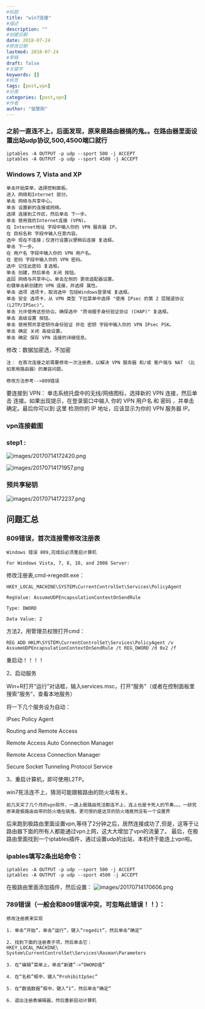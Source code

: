 ```yaml
---
#标题
title: "win7连接"
#描述
description: ""
#创建日期
date: 2018-07-24
#修改日期
lastmod: 2018-07-24
#草稿
draft: false
#关键字
keywords: []
#标签
tags: [post,vpn]
#分类
categories: [post,vpn]
#作者
author: "邹慧刚"
---
```

### 之前一直连不上，后面发现，原来是路由器搞的鬼。。在路由器里面设置出站udp协议,500,4500端口就行

	iptables -A OUTPUT -p udp --sport 500 -j ACCEPT
	iptables -A OUTPUT -p udp --sport 4500 -j ACCEPT

### Windows 7, Vista and XP

    单击开始菜单，选择控制面板。
    进入 网络和Internet 部分。
    单击 网络与共享中心。
    单击 设置新的连接或网络。
    选择 连接到工作区，然后单击 下一步。
    单击 使用我的Internet连接 (VPN)。
    在 Internet地址 字段中输入你的 VPN 服务器 IP。
    在 目标名称 字段中输入任意内容。
    选中 现在不连接；仅进行设置以便稍后连接 复选框。
    单击 下一步。
    在 用户名 字段中输入你的 VPN 用户名。
    在 密码 字段中输入你的 VPN 密码。
    选中 记住此密码 复选框。
    单击 创建，然后单击 关闭 按钮。
    返回 网络与共享中心。单击左侧的 更改适配器设置。
    右键单击新创建的 VPN 连接，并选择 属性。
    单击 选项 选项卡，取消选中 包括Windows登录域 复选框。
    单击 安全 选项卡，从 VPN 类型 下拉菜单中选择 "使用 IPsec 的第 2 层隧道协议 (L2TP/IPSec)"。
    单击 允许使用这些协议。确保选中 "质询握手身份验证协议 (CHAP)" 复选框。
    单击 高级设置 按钮。
    单击 使用预共享密钥作身份验证 并在 密钥 字段中输入你的 VPN IPsec PSK。
    单击 确定 关闭 高级设置。
    单击 确定 保存 VPN 连接的详细信息。


修改：数据加密选，不加密

	注： 在首次连接之前需要修改一次注册表，以解决 VPN 服务器 和/或 客户端与 NAT （比如家用路由器）的兼容问题。

	修改方法参考-->809错误


要连接到 VPN： 单击系统托盘中的无线/网络图标，选择新的 VPN 连接，然后单击 连接。如果出现提示，在登录窗口中输入 你的 VPN 用户名 和 密码 ，并单击 确定。最后你可以到 这里 检测你的 IP 地址，应该显示为你的 VPN 服务器 IP。


### vpn连接截图

### step1 :

![images/20170714172420.png](images/20170714172420.png)

![images/20170714171957.png](images/20170714171957.png)

### 预共享秘钥

![images/20170714172237.png](images/20170714172237.png)


## 问题汇总

### 809错误，首次连接需修改注册表

	Windows 错误 809,完成后必须重启计算机

	For Windows Vista, 7, 8, 10, and 2008 Server:

修改注册表,cmd->regedit.exe：

	HKEY_LOCAL_MACHINE\SYSTEM\CurrentControlSet\Services\PolicyAgent 
	
	RegValue: AssumeUDPEncapsulationContextOnSendRule
	
	Type: DWORD
	
	Data Value: 2


方法2，用管理员权限打开cmd：

	REG ADD HKLM\SYSTEM\CurrentControlSet\Services\PolicyAgent /v AssumeUDPEncapsulationContextOnSendRule /t REG_DWORD /d 0x2 /f

重启动！！！！



2、启动服务

Win+R打开“运行”对话框，输入services.msc，打开“服务"（或者在控制面板里搜索“服务”，查看本地服务）


将一下几个服务设为自动：

IPsec Policy Agent

Routing and Remote Access

Remote Access Auto Connection Manager

Remote Access Connection Manager

Secure Socket Tunneling Protocol Service


3、重启计算机，即可使用L2TP。

	






win7死活连不上，猜测可能跟极路由的防火墙有关。

	前几天买了几个月的vpn软件，一遇上极路由死活都连不上，连上也是卡死人的节奏。。。一研究原来是极路由自带的防火墙在搞鬼，更可恨的是这货的防火墙竟然没有一个设置界

后来跑到极路由里面设置vpn,等待了2分钟之后，居然连接成功了,但是，这等于让路由器下面的所有人都能通过vpn上网，这大大增加了vpn的流量了。
最后，在极路由里面找到一个iptables插件，通过设置udp的出站，本机终于能连上vpn啦。

### ipables填写2条出站命令：

	iptables -A OUTPUT -p udp --sport 500 -j ACCEPT
	iptables -A OUTPUT -p udp --sport 4500 -j ACCEPT

在极路由里面添加插件，然后设置：
![images/20170714170606.png](images/20170714170606.png)



### 789错误（一般会和809错误冲突，可忽略此错误！！）：
	修改注册表来实现
	
	1. 单击“开始”，单击“运行”，键入“regedit”，然后单击“确定”
	
	2. 找到下面的注册表子项，然后单击它：
	HKEY_LOCAL_MACHINE\
	System\CurrentControlSet\Services\Rasman\Parameters
	
	3. 在“编辑”菜单上，单击“新建”->“DWORD值”
	
	4. 在“名称”框中，键入“ProhibitIpSec”
	
	5. 在“数值数据”框中，键入“1”，然后单击“确定”
	
	6. 退出注册表编辑器，然后重新启动计算机




